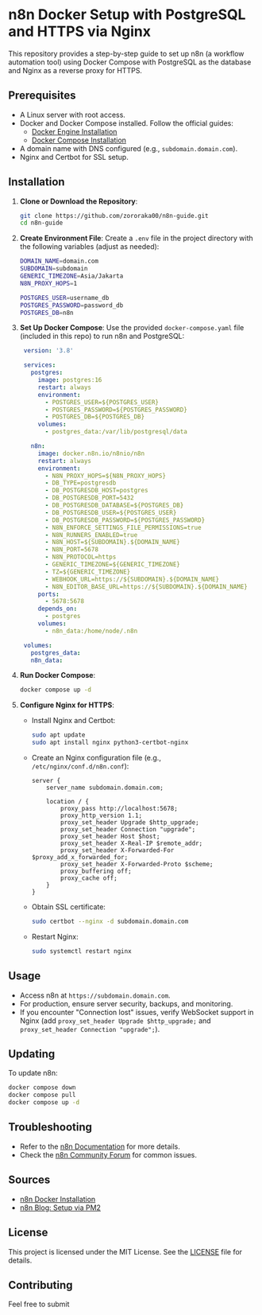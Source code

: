 # n8n Docker Setup with PostgreSQL and HTTPS via Nginx

This repository provides a step-by-step guide to set up n8n (a workflow automation tool) using Docker Compose with PostgreSQL as the database and Nginx as a reverse proxy for HTTPS.

## Prerequisites

- A Linux server with root access.
- Docker and Docker Compose installed. Follow the official guides:
  - [Docker Engine Installation](https://docs.docker.com/engine/install/)
  - [Docker Compose Installation](https://docs.docker.com/compose/install/linux/)
- A domain name with DNS configured (e.g., `subdomain.domain.com`).
- Nginx and Certbot for SSL setup.

## Installation

1. **Clone or Download the Repository**:
   ```bash
   git clone https://github.com/zororaka00/n8n-guide.git
   cd n8n-guide
   ```

2. **Create Environment File**:
   Create a `.env` file in the project directory with the following variables (adjust as needed):
   ```bash
   DOMAIN_NAME=domain.com
   SUBDOMAIN=subdomain
   GENERIC_TIMEZONE=Asia/Jakarta
   N8N_PROXY_HOPS=1

   POSTGRES_USER=username_db
   POSTGRES_PASSWORD=password_db
   POSTGRES_DB=n8n
   ```

3. **Set Up Docker Compose**:
   Use the provided `docker-compose.yaml` file (included in this repo) to run n8n and PostgreSQL:
   ```yaml
    version: '3.8'

    services:
      postgres:
        image: postgres:16
        restart: always
        environment:
          - POSTGRES_USER=${POSTGRES_USER}
          - POSTGRES_PASSWORD=${POSTGRES_PASSWORD}
          - POSTGRES_DB=${POSTGRES_DB}
        volumes:
          - postgres_data:/var/lib/postgresql/data

      n8n:
        image: docker.n8n.io/n8nio/n8n
        restart: always
        environment:
          - N8N_PROXY_HOPS=${N8N_PROXY_HOPS}
          - DB_TYPE=postgresdb
          - DB_POSTGRESDB_HOST=postgres
          - DB_POSTGRESDB_PORT=5432
          - DB_POSTGRESDB_DATABASE=${POSTGRES_DB}
          - DB_POSTGRESDB_USER=${POSTGRES_USER}
          - DB_POSTGRESDB_PASSWORD=${POSTGRES_PASSWORD}
          - N8N_ENFORCE_SETTINGS_FILE_PERMISSIONS=true
          - N8N_RUNNERS_ENABLED=true
          - N8N_HOST=${SUBDOMAIN}.${DOMAIN_NAME}
          - N8N_PORT=5678
          - N8N_PROTOCOL=https
          - GENERIC_TIMEZONE=${GENERIC_TIMEZONE}
          - TZ=${GENERIC_TIMEZONE}
          - WEBHOOK_URL=https://${SUBDOMAIN}.${DOMAIN_NAME}
          - N8N_EDITOR_BASE_URL=https://${SUBDOMAIN}.${DOMAIN_NAME}
        ports:
          - 5678:5678
        depends_on:
          - postgres
        volumes:
          - n8n_data:/home/node/.n8n

    volumes:
      postgres_data:
      n8n_data:
    ```

4. **Run Docker Compose**:
   ```bash
   docker compose up -d
   ```

5. **Configure Nginx for HTTPS**:
   - Install Nginx and Certbot:
     ```bash
     sudo apt update
     sudo apt install nginx python3-certbot-nginx
     ```
   - Create an Nginx configuration file (e.g., `/etc/nginx/conf.d/n8n.conf`):
     ```nginx
     server {
         server_name subdomain.domain.com;

         location / {
             proxy_pass http://localhost:5678;
             proxy_http_version 1.1;
             proxy_set_header Upgrade $http_upgrade;
             proxy_set_header Connection "upgrade";
             proxy_set_header Host $host;
             proxy_set_header X-Real-IP $remote_addr;
             proxy_set_header X-Forwarded-For $proxy_add_x_forwarded_for;
             proxy_set_header X-Forwarded-Proto $scheme;
             proxy_buffering off;
             proxy_cache off;
         }
     }
     ```
   - Obtain SSL certificate:
     ```bash
     sudo certbot --nginx -d subdomain.domain.com
     ```
   - Restart Nginx:
     ```bash
     sudo systemctl restart nginx
     ```

## Usage

- Access n8n at `https://subdomain.domain.com`.
- For production, ensure server security, backups, and monitoring.
- If you encounter "Connection lost" issues, verify WebSocket support in Nginx (add `proxy_set_header Upgrade $http_upgrade;` and `proxy_set_header Connection "upgrade";`).

## Updating

To update n8n:
```bash
docker compose down
docker compose pull
docker compose up -d
```

## Troubleshooting

- Refer to the [n8n Documentation](https://docs.n8n.io/) for more details.
- Check the [n8n Community Forum](https://community.n8n.io/) for common issues.

## Sources

- [n8n Docker Installation](https://docs.n8n.io/hosting/installation/docker/#using-with-postgresql)
- [n8n Blog: Setup via PM2](https://blog.n8n.io/how-to-set-up-n8n-via-pm2/#configure-nginx-and-ssl-certificate)

## License

This project is licensed under the MIT License. See the [LICENSE](LICENSE) file for details.

## Contributing

Feel free to submit
